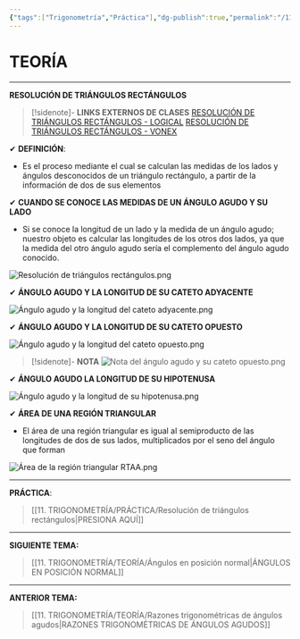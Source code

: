 ```yaml
---
{"tags":["Trigonometría","Práctica"],"dg-publish":true,"permalink":"/11-trigonometria/teoria/resolucion-de-triangulos-rectangulos/","dgPassFrontmatter":true}
---
```


# TEORÍA
---
**RESOLUCIÓN DE TRIÁNGULOS RECTÁNGULOS** 

>[!sidenote]- **LINKS EXTERNOS DE CLASES** 
>[RESOLUCIÓN DE TRIÁNGULOS RECTÁNGULOS - LOGICAL](https://www.youtube.com/watch?v=DqMSKJkQTFE) 
>[RESOLUCIÓN DE TRIÁNGULOS RECTÁNGULOS - VONEX](https://www.youtube.com/watch?v=aqctu8Ovy_g) 

✔ **DEFINICIÓN**:
- Es el proceso mediante el cual se calculan las medidas de los lados y ángulos desconocidos de un triángulo rectángulo, a partir de la información de dos de sus elementos

✔ **CUANDO SE CONOCE LAS MEDIDAS DE UN ÁNGULO AGUDO Y SU LADO**
- Si se conoce la longitud de un lado y la medida de un ángulo agudo; nuestro objeto es calcular las longitudes de los otros dos lados, ya que la medida del otro ángulo agudo sería el complemento del ángulo agudo conocido.

![Resolución de triángulos rectángulos.png](/img/user/1.%20ELEMENTOS%20GR%C3%81FICOS/Resoluci%C3%B3n%20de%20tri%C3%A1ngulos%20rect%C3%A1ngulos.png)

✔ **ÁNGULO AGUDO Y LA LONGITUD DE SU CATETO ADYACENTE**

![Ángulo agudo y la longitud del cateto adyacente.png](/img/user/1.%20ELEMENTOS%20GR%C3%81FICOS/%C3%81ngulo%20agudo%20y%20la%20longitud%20del%20cateto%20adyacente.png)

✔ **ÁNGULO AGUDO Y LA LONGITUD DE SU CATETO OPUESTO**

![Ángulo agudo y la longitud del cateto opuesto.png](/img/user/1.%20ELEMENTOS%20GR%C3%81FICOS/%C3%81ngulo%20agudo%20y%20la%20longitud%20del%20cateto%20opuesto.png)

>[!sidenote]- **NOTA**
![Nota del ángulo agudo y su cateto opuesto.png](/img/user/1.%20ELEMENTOS%20GR%C3%81FICOS/Nota%20del%20%C3%A1ngulo%20agudo%20y%20su%20cateto%20opuesto.png)

✔ **ÁNGULO AGUDO LA LONGITUD DE SU HIPOTENUSA**

![Ángulo agudo y la longitud de su hipotenusa.png](/img/user/1.%20ELEMENTOS%20GR%C3%81FICOS/%C3%81ngulo%20agudo%20y%20la%20longitud%20de%20su%20hipotenusa.png)

✔ **ÁREA DE UNA REGIÓN TRIANGULAR**
- El área de una región triangular es igual al semiproducto de las longitudes de dos de sus lados, multiplicados por el seno del ángulo que forman

![Área de la región triangular RTAA.png](/img/user/1.%20ELEMENTOS%20GR%C3%81FICOS/%C3%81rea%20de%20la%20regi%C3%B3n%20triangular%20RTAA.png)

---
**PRÁCTICA**:
>[[11. TRIGONOMETRÍA/PRÁCTICA/Resolución de triángulos rectángulos\|PRESIONA AQUÍ]]

---
**SIGUIENTE TEMA:** 
>[[11. TRIGONOMETRÍA/TEORÍA/Ángulos en posición normal\|ÁNGULOS EN POSICIÓN NORMAL]]

---
**ANTERIOR TEMA:** 
>[[11. TRIGONOMETRÍA/TEORÍA/Razones trigonométricas de ángulos agudos\|RAZONES TRIGONOMÉTRICAS DE ÁNGULOS AGUDOS]] 

